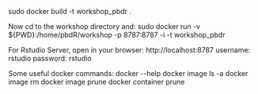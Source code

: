 sudo docker build -t workshop_pbdr .

Now cd to the workshop directory and:
sudo docker run -v ${PWD}:/home/pbdR/workshop -p 8787:8787 -i -t workshop_pbdr

For Rstudio Server, open in your browser: http://localhost:8787
username: rstudio
password: rstudio

Some useful docker commands:
docker --help
docker image ls -a
docker image rm <imagetag>
docker image prune
docker container prune
